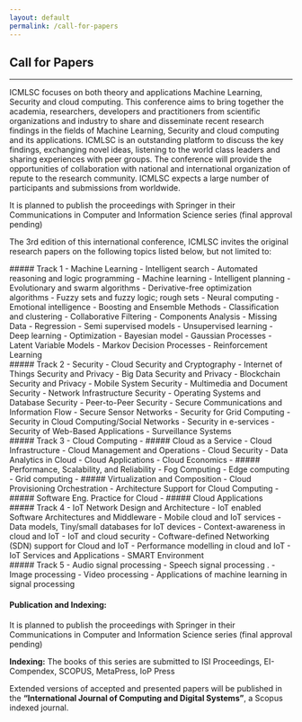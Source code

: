 ```yaml
---
layout: default
permalink: /call-for-papers
---
```

## Call for Papers
---

ICMLSC focuses on both theory and applications Machine Learning, Security and cloud computing. This conference aims to bring together the academia, researchers, developers and practitioners from scientific organizations and industry to share and disseminate recent research findings in the fields of Machine Learning, Security and cloud computing and its applications. ICMLSC is an outstanding platform to discuss the key findings, exchanging novel ideas, listening to the world class leaders and sharing experiences with peer groups. The conference will provide the opportunities of collaboration with national and international organization of repute to the research community. ICMLSC expects a large number of participants and submissions from worldwide. 

It is planned to publish the proceedings with Springer in their Communications in Computer and Information Science series (final approval pending)

The 3rd edition of this international conference, ICMLSC invites the original research papers on the following topics listed below, but not limited to:

<div class="row">
<div class="col-md-4" markdown="1">
##### Track 1 - Machine Learning
- Intelligent search
- Automated reasoning and logic programming
- Machine learning
- Intelligent planning
- Evolutionary and swarm algorithms
- Derivative-free optimization algorithms
- Fuzzy sets and fuzzy logic; rough sets
- Neural computing
- Emotional intelligence
- Boosting and Ensemble Methods
- Classification and clustering
- Collaborative Filtering
- Components Analysis 
- Missing Data
- Regression 
- Semi supervised models
- Unsupervised learning
- Deep learning
- Optimization
- Bayesian model
- Gaussian Processes
- Latent Variable Models
- Markov Decision Processes
- Reinforcement Learning
</div>
<div class="col-md-3" markdown="1">
##### Track 2 - Security
- Cloud Security and Cryptography
- Internet of Things Security and Privacy
- Big Data Security and Privacy
- Blockchain Security and Privacy
- Mobile System Security
- Multimedia and Document Security
- Network Infrastructure Security
- Operating Systems and Database Security
- Peer-to-Peer Security
- Secure Communications and Information Flow
- Secure Sensor Networks
- Security for Grid Computing
- Security in Cloud Computing/Social Networks
- Security in e-services
- Security of Web-Based Applications
- Surveillance Systems
</div>
<div class="col-md-5" markdown="1">
##### Track 3 - Cloud Computing 
- ##### Cloud as a Service
  - Cloud Infrastructure 
  - Cloud Management and Operations 
  - Cloud Security 
  - Data Analytics in Cloud 
  - Cloud Applications
  - Cloud Economics
- ##### Performance, Scalability, and Reliability
  - Fog Computing
  - Edge computing
  - Grid computing
- ##### Virtualization and Composition 
  - Cloud Provisioning Orchestration 
  - Architecture Support for Cloud Computing
- ##### Software Eng. Practice for Cloud
- ##### Cloud Applications
</div>
</div>

<div class="row">
<div class="col-md-4" markdown="1">
##### Track 4
- IoT Network Design and Architecture
- IoT enabled Software Architectures and Middleware
- Mobile cloud and IoT services
- Data models, Tiny/small databases for IoT devices
- Context-awareness in cloud and IoT
- IoT and cloud security
- Coftware-defined Networking (SDN) support for Cloud and IoT
- Performance modelling in cloud and IoT
- IoT Services and Applications
- SMART Environment
</div>
<div class="col-md-3" markdown="1">
##### Track 5
- Audio signal processing
- Speech signal processing .
- Image processing
- Video processing
- Applications of machine learning in signal processing
</div>
</div>

#### Publication and Indexing:

It is planned to publish the proceedings with Springer in their Communications in Computer and Information Science series (final approval pending)

**Indexing:** The books of this series are submitted to ISI Proceedings, EI-Compendex, SCOPUS, MetaPress, IoP Press

Extended versions of accepted and presented papers will be published in the **“International Journal of Computing and Digital Systems”**, a Scopus indexed journal.



